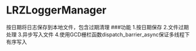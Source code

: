 # LRZLoggerManager
按日期将日志保存到本地文件，包含过期清理
###功能
1.按日期保存
2.文件过期处理
3.异步写入文件
4.使用GCD栅栏函数dispatch_barrier_async保证多线程下有序写入
